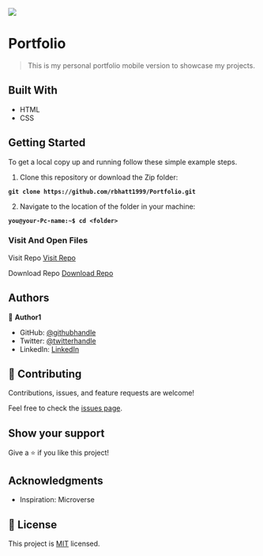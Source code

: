 ![](https://img.shields.io/badge/Microverse-blueviolet)

# Portfolio

> This is my personal portfolio mobile version to showcase my projects.


## Built With
- HTML
- CSS

## Getting Started
To get a local copy up and running follow these simple example steps.

1. Clone this repository or download the Zip folder:

**``git clone https://github.com/rbhatt1999/Portfolio.git``**

2. Navigate to the location of the folder in your machine:

**``you@your-Pc-name:~$ cd <folder>``**

### Visit And Open Files
Visit Repo
[Visit Repo](https://github.com/rbhatt1999/Portfolio)

Download Repo
[Download Repo](https://github.com/rbhatt1999/Portfolio/archive/refs/heads/master.zip)


## Authors

👤 **Author1**

- GitHub: [@githubhandle](https://github.com/rbhatt199924)
- Twitter: [@twitterhandle](https://twitter.com/rohitbh02837778)
- LinkedIn: [LinkedIn](https://www.linkedin.com/in/rohit-bhatt-747166193/)

## 🤝 Contributing

Contributions, issues, and feature requests are welcome!

Feel free to check the [issues page](https://github.com/rbhatt1999/Portfolio/issues).

## Show your support

Give a ⭐️ if you like this project!

## Acknowledgments

- Inspiration: Microverse

## 📝 License

This project is [MIT](./LICENSE) licensed.